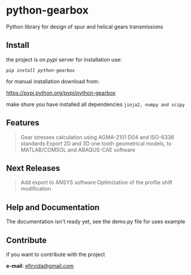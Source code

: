 python-gearbox
==============
Python library for design of spur and helical gears transmissions

Install
-------
the project is on *pypi* server for installation use:

*`pip install python-gearbox`*

for manual installation download from:

https://pypi.python.org/pypi/python-gearbox

make shure you have installed all dependencies `jinja2, numpy and scipy`

Features
---------
> Gear stresses calculation using AGMA-2101 D04 and ISO-6336 standards
> Export 2D and 3D one tooth geometrical models, to MATLAB/COMSOL and ABAQUS-CAE software

Next Releases
-------------
> Add export to ANSYS software
> Optimization of the profile shift modification

Help and Documentation
-----------------------
The documentation isn't ready yet, see the demo.py file for uses example

Contribute
-----------
if you want to contribute with the project

**e-mail**: efirvida@gmail.com
